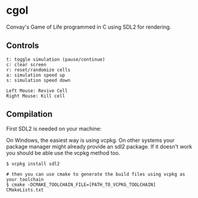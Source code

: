 # cgol

Convay's Game of Life programmed in C using SDL2 for rendering.

## Controls
```
t: toggle simulation (pause/continue)
c: clear screen
r: reset/randomize cells
a: simulation speed up
s: simulation speed down

Left Mouse: Revive Cell
Right Mouse: Kill cell
```

## Compilation
First SDL2 is needed on your machine:

On Windows, the easiest way is using vcpkg. On other systems your package manager might already provide an sdl2 package. If it doesn't work you should be able use the vcpkg method too.
```
$ vcpkg install sdl2

# then you can use cmake to generate the build files using vcpkg as your toolchain
$ cmake -DCMAKE_TOOLCHAIN_FILE=[PATH_TO_VCPKG_TOOLCHAIN] CMakeLists.txt